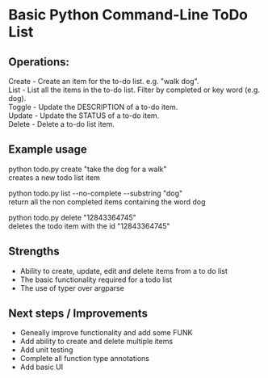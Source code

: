# Basic Python Command-Line ToDo List

## Operations:
Create - Create an item for the to-do list. e.g. "walk dog".<br />
List - List all the items in the to-do list. Filter by completed or key word (e.g. dog).<br />
Toggle - Update the DESCRIPTION of a to-do item.<br />
Update - Update the STATUS of a to-do item.<br />
Delete - Delete a to-do list item. <br />

## Example usage 

python todo.py create "take the dog for a walk"<br />
creates a new todo list item

python todo.py list --no-complete --substring "dog"<br />
return all the non completed items containing the word dog

python todo.py delete "12843364745"<br />
deletes the todo item with the id "12843364745"

## Strengths
- Ability to create, update, edit and delete items from a to do list
- The basic functionality required for a todo list
- The use of typer over argparse


## Next steps / Improvements
- Geneally improve functionality and add some FUNK
- Add ability to create and delete multiple items
- Add unit testing
- Complete all function type annotations
- Add basic UI

